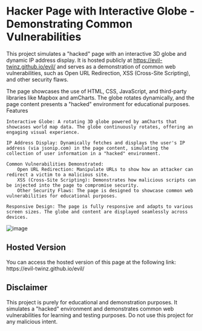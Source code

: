 <h1>Hacker Page with Interactive Globe - Demonstrating Common Vulnerabilities</h1>

This project simulates a "hacked" page with an interactive 3D globe and dynamic IP address display. It is hosted publicly at https://evil-twinz.github.io/evil/ and serves as a demonstration of common web vulnerabilities, such as Open URL Redirection, XSS (Cross-Site Scripting), and other security flaws.

The page showcases the use of HTML, CSS, JavaScript, and third-party libraries like Mapbox and amCharts. The globe rotates dynamically, and the page content presents a "hacked" environment for educational purposes.
Features

    Interactive Globe: A rotating 3D globe powered by amCharts that showcases world map data. The globe continuously rotates, offering an engaging visual experience.
    
    IP Address Display: Dynamically fetches and displays the user's IP address (via jsonip.com) in the page content, simulating the collection of user information in a "hacked" environment.
    
    Common Vulnerabilities Demonstrated:
        Open URL Redirection: Manipulate URLs to show how an attacker can redirect a victim to a malicious site.
        XSS (Cross-Site Scripting): Demonstrates how malicious scripts can be injected into the page to compromise security.
        Other Security Flaws: The page is designed to showcase common web vulnerabilities for educational purposes.
        
    Responsive Design: The page is fully responsive and adapts to various screen sizes. The globe and content are displayed seamlessly across devices.
    
![image](https://github.com/user-attachments/assets/1b872a00-a74e-41ab-bc8a-2a0f7af8906b)

<h2>Hosted Version</h2>
You can access the hosted version of this page at the following link:
                      https://evil-twinz.github.io/evil/

<h2>Disclaimer</h2>

This project is purely for educational and demonstration purposes. It simulates a "hacked" environment and demonstrates common web vulnerabilities for learning and testing purposes. Do not use this project for any malicious intent.
